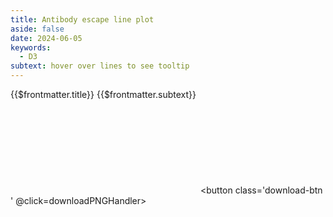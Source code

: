 ```yaml
---
title: Antibody escape line plot
aside: false
date: 2024-06-05
keywords:
  - D3
subtext: hover over lines to see tooltip
---
```


<FigureTitle>{{$frontmatter.title}}</FigureTitle>
<SubtitleHeader>{{$frontmatter.subtext}}</SubtitleHeader>
<D3PlotContainer>
<svg ref='svgContainer'></svg>
</D3PlotContainer>
<button class='download-btn ' @click=downloadPNGHandler></button>

<script setup>
  import { ref, computed, watch, onMounted, watchEffect } from 'vue';
  import * as d3 from 'd3';
  import { Legend } from '/components/legend.js';


import downloadPNG from '/components/downloadPNG.js'
function downloadPNGHandler() {
  downloadPNG(svgContainer.value)
}

  const dataset = ref(null);
  const svgContainer = ref(null);

  const width = 1200;
  const height = 400;
  const marginTop = 40;
  const marginRight = 40;
  const marginBottom = 60;
  const marginLeft = 60;

  const innerWidth = width - marginLeft - marginRight;
  const innerHeight = height - marginTop - marginBottom;

  const dataFile = ref('https://raw.githubusercontent.com/dms-vep/Nipah_Malaysia_RBP_DMS/master/results/filtered_data/public_filtered/RBP_mutation_effects_antibody_escape.csv')

  async function fetchData() {
  const csv = await d3.csv(dataFile.value);
  const array = csv.map((d) => ({
    site: +d.site,
    wildtype: d.wildtype,
    mutant: d.mutant,
    escape: Math.max(0, +d.escape_mean),
    antibody: d.antibody,
  }));
  const groups = d3.rollup(array, (v) => d3.sum(v, (d) => d.escape), (d) => d.antibody, (d) => d.site);
  const antibodyData = Array.from(groups, ([antibody, siteData]) => ({
    antibody,
    sites: Array.from(siteData, ([site, escape]) => ({ site, escape })),
  }));
  dataset.value = antibodyData;
}
    
    fetchData();
  
    const xScale = computed(() => {
        return d3.scaleLinear()
        .domain(d3.extent(dataset.value[0].sites, (d) => d.site))
        .range([marginLeft, width-marginRight])
    });

    const xAxisGenerator = computed(() => {
        return d3.axisBottom().scale(xScale.value).tickSizeOuter(0);
    });

    const yScale = computed(() => {
        return d3.scaleLinear()
            .domain([d3.min(dataset.value, (d) => d3.min(d.sites, (s) => s.escape)), d3.max(dataset.value, (d) => d3.max(d.sites, (s) => s.escape))])
            .range([height-marginBottom, marginTop])
    });

    const yAxisGenerator = computed(() => {
        return d3.axisLeft().scale(yScale.value).ticks(6).tickSizeOuter(0);
    });


    const lineGenerator = computed(() => {
        return d3.line()
        .x(d => xScale.value(d.site))
        .y(d => yScale.value(d.escape))
    });


    const points = computed(() => {
        return dataset.value.flatMap(d => d.sites.map(s => [xScale.value(s.site), yScale.value(s.escape), d.antibody]));
    });


  let svg;
  onMounted(() => {
    svg = d3.select(svgContainer.value)
      .attr('viewBox', `0 0 ${width} ${height}`)

      
  });
    
  //const antibodyColors = {
  //  'HENV-103': "rgb(82,239,153)", 
  //  'HENV-117': "rgb(94,42,150)", 
  //  'HENV-26': "rgb(161,197,77)", 
  //  'm102.4': "rgb(47,91,177)", 
  //  'nAH1.3': "rgb(115,195,230)", 
  //  'HENV-32': "rgb(20,90,106)"}
//
  //const colorScale = d3.scaleOrdinal()
  //.domain(Object.keys(antibodyColors))
  //.range(Object.values(antibodyColors));
  
  //from https://carbondesignsystem.com/data-visualization/color-palettes/
  const colorScale = d3.scaleOrdinal().range(["#6929C4", "#1192e8", "#005d5d", "#9f1853", "#fa4d56","#570408"]);

  function makeColorChart() {
   
    const path = svg.append('g')
        .attr('fill', 'none')
        .attr('stroke-width', 2)
        .attr('stroke-linejoin', 'round')
        .attr('stroke-linecap', 'round')
        .selectAll('path')
        .data(dataset.value)
        .join('path')
        .attr('d', (d) => lineGenerator.value(d.sites))
        .attr('stroke', (d) => colorScale(d.antibody))
        .attr('mix-blend-mode', 'multiply')
    
    //x-axis
     svg.append('g')
        .attr('transform', `translate(0, ${height-marginBottom})`)
        .call(xAxisGenerator.value)
        .attr('font-size', '15px')
        .call(g => g.selectAll('.domain').remove())
        .call(g => g.selectAll('.tick line').clone()
            .attr('y2', -height + marginBottom)
            .attr('stroke-opacity', 0.1))
        .call(g => g.append('text')
            .attr('x', width/2)
            .attr('y', marginBottom-20)
            .attr('font-size', '18px')
            .attr('fill', 'currentColor')
            .attr('text-anchor', 'middle')
            .text('Site'));
    
    //y-axis
    svg.append('g')
        .attr('transform', `translate(${marginLeft}, 0)` )
        .call(yAxisGenerator.value)
        .attr('font-size', '15px')
        .call(d => d.selectAll('.domain').remove())
        .call(g => g.append('text')
            .attr('x', -height/2)
            .attr('y', -marginLeft + 20)
            .attr('font-size', '18px')
            .attr('transform', 'rotate(-90)')
            .attr('fill', 'currentColor')
            .attr('text-anchor', 'middle')
            .text('Summed Escape'));

    const dot = svg.append('g')
        .attr('display', 'none');

    dot.append('circle')
        .attr('r', 3)
        .attr('fill', 'currentColor');
    
    dot.append('text')
        .attr('font-size', 12)
        .attr('text-anchor', 'middle')
        .attr('fill', 'currentColor')
        .attr('y', -8);

    function pointermoved(event) {
      const [xm, ym] = d3.pointer(event);
      const i = d3.leastIndex(points.value, ([x, y]) => Math.hypot(x - xm, y - ym));
      const [x, y, antibody] = points.value[i];
      const { site, escape } = dataset.value.find(d => d.antibody === antibody).sites.find(s => xScale.value(s.site) === x);

      path.style("stroke", ({antibody: a}) => a === antibody ? null : "#ddd").filter(({antibody: a}) => a === antibody).raise();
      dot.attr("transform", `translate(${x},${y})`);
      dot.select("text").text(`Antibody: ${antibody}, Site: ${site}, Escape: ${escape.toFixed(2)}`);
      svg.property("value", { antibody, site, escape }).dispatch("input", {bubbles: true});
    }
    
    function pointerentered() {
        path.style("mix-blend-mode", null).style("stroke", "#ddd");
        dot.attr("display", null);
    }

    function pointerleft() {
        path.style("stroke", d => colorScale(d.antibody))
        dot.attr("display", "none");
        svg.node().value = null;
        svg.dispatch("input", {bubbles: true});
    }

    svg
    .on("pointerenter", pointerentered)
    .on("pointermove", pointermoved)
    .on("pointerleave", pointerleft)
    .on("touchstart", event => event.preventDefault());

  }

  watchEffect(() => {
  if (dataset.value) {
    makeColorChart();
  }
});
</script>
